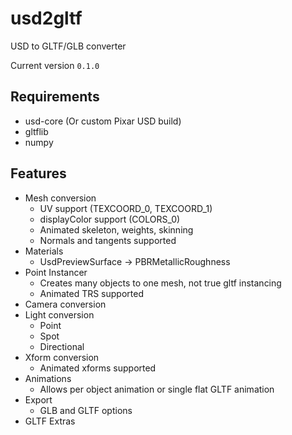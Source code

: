 # usd2gltf
USD to GLTF/GLB converter

Current version `0.1.0`

## Requirements

* usd-core (Or custom Pixar USD build)
* gltflib
* numpy

## Features

* Mesh conversion
    * UV support (TEXCOORD_0, TEXCOORD_1)
    * displayColor support (COLORS_0)
    * Animated skeleton, weights, skinning
    * Normals and tangents supported
* Materials
    * UsdPreviewSurface -> PBRMetallicRoughness
* Point Instancer
    * Creates many objects to one mesh, not true gltf instancing
    * Animated TRS supported
* Camera conversion
* Light conversion 
    * Point
    * Spot
    * Directional
* Xform conversion 
    * Animated xforms supported
* Animations
    * Allows per object animation or single flat GLTF animation
* Export
    * GLB and GLTF options
* GLTF Extras
